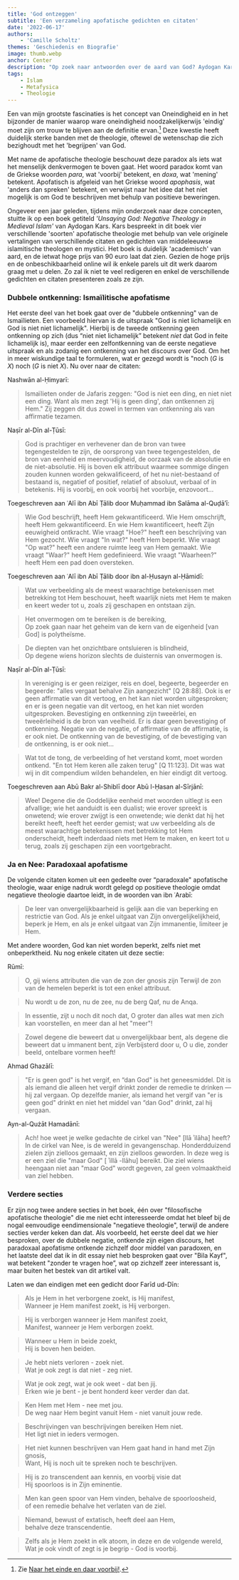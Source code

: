```yaml
---
title: 'God ontzeggen'
subtitle: 'Een verzameling apofatische gedichten en citaten'
date: '2022-06-17'
authors:
    - 'Camille Scholtz'
themes: 'Geschiedenis en Biografie'
image: thumb.webp
anchor: Center
description: "Op zoek naar antwoorden over de aard van God? Aydogan Kars 'Unsaying God: Negative Theology in Medieval Islam' biedt inzichten in apofatische theologie met gedichten en citaten van middeleeuwse islamitische theologen en mystici."
tags:
    - Islam
    - Metafysica
    - Theologie
---
```


Een van mijn grootste fascinaties is het concept van Oneindigheid en in het bijzonder de manier waarop ware oneindigheid noodzakelijkerwijs 'eindig' moet zijn om trouw te blijven aan de definitie ervan.[^1] Deze kwestie heeft duidelijk sterke banden met de theologie, oftewel de wetenschap die zich bezighoudt met het 'begrijpen' van God.

Met name de apofatische theologie beschouwt deze paradox als iets wat het menselijk denkvermogen te boven gaat. Het woord paradox komt van de Griekse woorden *para*, wat 'voorbij' betekent, en *doxa*, wat 'mening' betekent. Apofatisch is afgeleid van het Griekse woord *apophasis*, wat 'anders dan spreken' betekent, en verwijst naar het idee dat het niet mogelijk is om God te beschrijven met behulp van positieve beweringen.

Ongeveer een jaar geleden, tijdens mijn onderzoek naar deze concepten, stuitte ik op een boek getiteld _'Unsaying God: Negative Theology in Medieval Islam'_ van Aydogan Kars. Kars bespreekt in dit boek vier verschillende 'soorten' apofatische theologie met behulp van vele originele vertalingen van verschillende citaten en gedichten van middeleeuwse islamitische theologen en mystici. Het boek is duidelijk 'academisch' van aard, en de ietwat hoge prijs van 90 euro laat dat zien. Gezien de hoge prijs en de onbeschikbaarheid online wil ik enkele parels uit dit werk daarom graag met u delen. Zo zal ik niet te veel redigeren en enkel de verschillende gedichten en citaten presenteren zoals ze zijn.


### Dubbele ontkenning: Ismaïlitische apofatisme

Het eerste deel van het boek gaat over de "dubbele ontkenning" van de Ismaïlieten. Een voorbeeld hiervan is de uitspraak "God is niet lichamelijk en God is niet niet lichamelijk". Hierbij is de tweede ontkenning geen ontkenning op zich (dus “niet niet lichamelijk” betekent _niet_ dat God in feite lichamelijk is), maar eerder een zelfontkenning van de eerste negatieve uitspraak en als zodanig een ontkenning van het discours over God. Om het in meer wiskundige taal te formuleren, wat er gezegd wordt is "noch (*G* is *X*) noch (*G* is niet *X*). Nu over naar de citaten:

Nashwān al-Ḥimyarī:

>Ismaïlieten onder de Jafaris zeggen: "God is niet een ding, en niet niet een ding. Want als men zegt 'Hij is geen ding', dan ontkennen zij Hem." Zij zeggen dit dus zowel in termen van ontkenning als van affirmatie tezamen.

Naṣīr al-Dīn al-Ṭūsī:

>God is prachtiger en verhevener dan de bron van twee tegengestelden te zijn, de oorsprong van twee tegengestelden, de bron van eenheid en meervoudigheid, de oorzaak van de absolutie en de niet-absolutie. Hij is boven elk attribuut waarmee sommige dingen zouden kunnen worden gekwalificeerd, of het nu niet-bestaand of bestaand is, negatief of positief, relatief of absoluut, verbaal of in betekenis. Hij is voorbij, en ook voorbij het voorbije, enzovoort...

Toegeschreven aan ʿAlī ibn Abī Ṭālib door Muḥammad ibn Salāma al-Quḍā’ī:
 
>Wie God beschrijft, heeft Hem gekwantificeerd. Wie Hem omschrijft, heeft Hem gekwantificeerd. En wie Hem kwantificeert, heeft Zijn eeuwigheid ontkracht. Wie vraagt "Hoe?" heeft een beschrijving van Hem gezocht. Wie vraagt "In wat?" heeft Hem beperkt. Wie vraagt "Op wat?" heeft een andere ruimte leeg van Hem gemaakt. Wie vraagt "Waar?" heeft Hem gedefinieerd. Wie vraagt "Waarheen?" heeft Hem een pad doen oversteken.

Toegeschreven aan ʿAlī ibn Abī Ṭālib door ibn al-Ḥusayn al-Ḥāmidī:

>Wat uw verbeelding als de meest waarachtige betekenissen met betrekking tot Hem beschouwt, heeft waarlijk niets met Hem te maken en keert weder tot u, zoals zij geschapen en ontstaan zijn.

>Het onvermogen om te bereiken is de bereiking,<br />
>Op zoek gaan naar het geheim van de kern van de eigenheid [van God] is polytheïsme.

>De diepten van het onzichtbare ontsluieren is blindheid,<br />
>Op degene wiens horizon slechts de duisternis van onvermogen is.

Naṣīr al-Dīn al-Ṭūsī:

>In vereniging is er geen reiziger, reis en doel, begeerte, begeerder en begeerde:  "alles vergaat behalve Zijn aangezicht" [Q 28:88]. Ook is er geen affirmatie van dit vertoog, en het kan niet worden uitgesproken; en er is geen negatie van dit vertoog, en het kan niet worden uitgesproken. Bevestiging en ontkenning zijn tweeërlei, en tweeërleiheid is de bron van veelheid. Er is daar geen bevestiging of ontkenning. Negatie van de negatie, of affirmatie van de affirmatie, is er ook niet. De ontkenning van de bevestiging, of de bevestiging van de ontkenning, is er ook niet...

>Wat tot de tong, de verbeelding of het verstand komt, moet worden ontkend. "En tot Hem keren alle zaken terug" [Q 11:123]. Dit was wat wij in dit compendium wilden behandelen, en hier eindigt dit vertoog.

Toegeschreven aan Abū Bakr al-Shiblī door Abū l-Ḥasan al-Sīrjānī:

>Wee! Degene die de Goddelijke eenheid met woorden uitlegt is een afvallige; wie het aanduidt is een dualist; wie erover spreekt is onwetend; wie erover zwijgt is een onwetende; wie denkt dat hij het bereikt heeft, heeft het eerder gemist; wat uw verbeelding als de meest waarachtige betekenissen met betrekking tot Hem onderscheidt, heeft inderdaad niets met Hem te maken, en keert tot u terug, zoals zij geschapen zijn een voortgebracht.


### Ja en Nee: Paradoxaal apofatisme

De volgende citaten komen uit een gedeelte over “paradoxale" apofatische theologie, waar enige nadruk wordt gelegd op positieve theologie omdat negatieve theologie daartoe leidt, in de woorden van ibn ʿArabī:

>De leer van onvergelijkbaarheid is gelijk aan die van beperking en restrictie van God. Als je enkel uitgaat van Zijn onvergelijkelijkheid, beperk je Hem, en als je enkel uitgaat van Zijn immanentie, limiteer je Hem.

Met andere woorden, God kan niet worden beperkt, zelfs niet met onbeperktheid. Nu nog enkele citaten uit deze sectie:

Rūmī:

>O, gij wiens attributen die van de zon der gnosis zijn
>Terwijl de zon van de hemelen beperkt is tot een enkel attribuut.

>Nu wordt u de zon, nu de zee,
>nu de berg Qaf, nu de Anqa.

>In essentie, zijt u noch dit noch dat,
>O groter dan alles wat men zich kan voorstellen, en meer dan al het "meer"!

>Zowel degene die beweert dat u onvergelijkbaar bent, als degene die beweert dat u immanent bent, zijn
>Verbijsterd door u, O u die, zonder beeld, ontelbare vormen heeft!

Ahmad Ghazālī:

>"Er is geen god" is het vergif, en “dan God" is het geneesmiddel. Dit is als iemand die alleen het vergif drinkt zonder de remedie te drinken — hij zal vergaan. Op dezelfde manier, als iemand het vergif van "er is geen god" drinkt en niet het middel van “dan God" drinkt, zal hij vergaan.

Ayn-al-Qużāt Hamadānī:

>Ach! hoe weet je welke gedachte de cirkel van "Nee" [llā ʾilāha] heeft? In de cirkel van Nee, is de wereld in gevangenschap. Honderdduizend zielen zijn zielloos gemaakt, en zijn zielloos geworden. In deze weg is er een ziel die "maar God" [ ʾillā -llāhu] bereikt. Die ziel wiens heengaan niet aan "maar God" wordt gegeven, zal geen volmaaktheid van ziel hebben.


### Verdere secties

Er zijn nog twee andere secties in het boek, één over "filosofische apofatische theologie" die me niet echt interesseerde omdat het bleef bij de nogal eenvoudige eendimensionale "negatieve theologie", terwijl de andere secties verder keken dan dat. Als voorbeeld, het eerste deel dat we hier besproken, over de dubbele negatie, ontkende zijn eigen discours, het paradoxaal apofatisme ontkende zichzelf door middel van paradoxen, en het laatste deel dat ik in dit essay niet heb besproken gaat over "Bila Kayf", wat betekent "zonder te vragen hoe”, wat op zichzelf zeer interessant is, maar buiten het bestek van dit artikel valt.

Laten we dan eindigen met een gedicht door Farīd ud-Dīn:

>Als je Hem in het verborgene zoekt, is Hij manifest,<br />
>Wanneer je Hem manifest zoekt, is Hij verborgen.

>Hij is verborgen wanneer je Hem manifest zoekt,<br />
>Manifest, wanneer je Hem verborgen zoekt.

>Wanneer u Hem in beide zoekt,<br />
>Hij is boven hen beiden.

>Je hebt niets verloren - zoek niet.<br />
>Wat je ook zegt is dat niet - zeg niet.

>Wat je ook zegt, wat je ook weet - dat ben jij.<br />
>Erken wie je bent - je bent honderd keer verder dan dat.

>Ken Hem met Hem - nee met jou.<br />
>De weg naar Hem begint vanuit Hem - niet vanuit jouw rede.

>Beschrijvingen van beschrijvingen bereiken Hem niet.<br />
>Het ligt niet in ieders vermogen.

>Het niet kunnen beschrijven van Hem gaat hand in hand met Zijn gnosis,<br />
>Want, Hij is noch uit te spreken noch te beschrijven.

>Hij is zo transcendent aan kennis, en voorbij visie dat<br />
>Hij spoorloos is in Zijn eminentie.

>Men kan geen spoor van Hem vinden, behalve de spoorloosheid,<br />
>of een remedie behalve het verlaten van de ziel.

>Niemand, bewust of extatisch, heeft deel aan Hem,<br />
>behalve deze transcendentie.

>Zelfs als je Hem zoekt in elk atoom, in deze en de volgende wereld,<br />
>Wat je ook vindt of zegt is je begrip - God is voorbij.


[^1]: Zie [Naar het einde en daar voorbij!](https://reactionair.nl/artikelen/naar-het-einde-en-daar-voorbij/).
